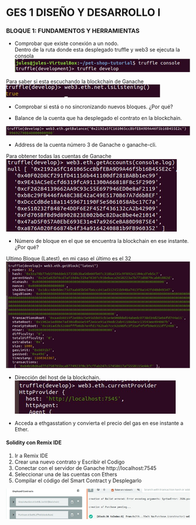 # GES 1 DISEÑO Y DESARROLLO I

### BLOQUE 1: FUNDAMENTOS Y HERRAMIENTAS

- Comprobar que existe conexión a un nodo.  
Dentro de la ruta donde esta desplegado truffle y web3 se ejecuta la consola  
![alt text](Imagenes/ConexionGanache.jpg)

Para saber si esta escuchando la blockchain de Ganache  
![alt text](Imagenes/isListenning.jpg)


- Comprobar si está o no sincronizando nuevos bloques. ¿Por qué?

- Balance de la cuenta que ha desplegado el contrato en la blockchain.

![alt text](Imagenes/getBalance.jpg)

- Address de la cuenta número 3 de Ganache o ganache-cli.

Para obtener todas las cuentas de Ganache  
![alt text](Imagenes/getAccounts.jpg)

- Número de bloque en el que se encuentra la blockchain en ese instante. ¿Por qué?

Ultimo Bloque (Latest), en mi caso el último es el 32  
![alt text](Imagenes/getBlock.jpg)

- Dirección del host de la blockchain.  
![alt text](Imagenes/currentProvider.jpg)

- Acceda a ethgasstation y convierta el precio del gas en ese instante a Ether.

#### Solidity con Remix IDE

1. Ir a Remix IDE
2. Crear una nuevo contrato y Escribir el Codigo
3. Conectar con el servidor de Ganache http://localhost:7545
4. Seleccionar una de las cuentas con Ethers
5. Compilar el código del Smart Contract y Desplegarlo

![alt text](Imagenes/deployedContract_REMIX.jpg)